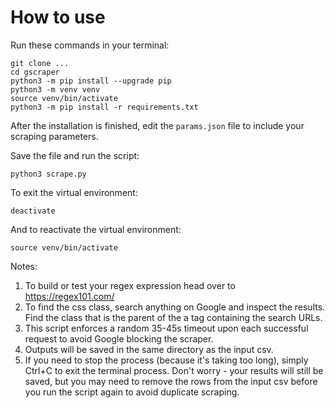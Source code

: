# How to use

Run these commands in your terminal:

```
git clone ...
cd gscraper
python3 -m pip install --upgrade pip
python3 -m venv venv
source venv/bin/activate
python3 -m pip install -r requirements.txt
```

After the installation is finished, edit the `params.json` file to include your scraping parameters.

Save the file and run the script:

```
python3 scrape.py
```

To exit the virtual environment:

```
deactivate
```

And to reactivate the virtual environment:

```
source venv/bin/activate
```

Notes:
1. To build or test your regex expression head over to https://regex101.com/
2. To find the css class, search anything on Google and inspect the results. Find the class that is the parent of the a tag containing the search URLs.
3. This script enforces a random 35-45s timeout upon each successful request to avoid Google blocking the scraper.
4. Outputs will be saved in the same directory as the input csv.
5. If you need to stop the process (because it's taking too long), simply Ctrl+C to exit the terminal process. Don't worry - your results will still be saved, but you may need to remove the rows from the input csv before you run the script again to avoid duplicate scraping.
